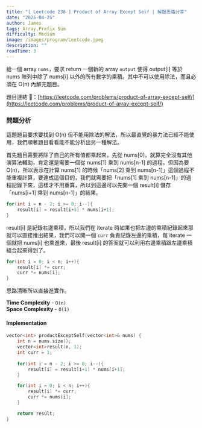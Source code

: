 ```yaml
---
title: "[ Leetcode 238 ] Product of Array Except Self | 解題思路分享"
date: "2025-04-25"
author: James
tags: Array,Prefix Sum
difficulty: Medium
image: /images/program/Leetcode.jpeg
description: ""
readTime: 3
---
```


給一個 array `nums`，要求 return 一個新的 array `output` 使得 output[i] 等於 nums 陣列中除了 nums[i] 以外的所有數字的乘積。其中不可以使用除法，而且必須在 O(n) 內解完題目。

題目連結 🔗：[https://leetcode.com/problems/product-of-array-except-self/](https://leetcode.com/problems/product-of-array-except-self/)

### **問題分析**

這題題目要求要找到 O(n) 但不能用除法的解法，所以最直覺的暴力法已經不能使用，我們順著題目看看能不能分析出另一種解法。

首先題目需要將除了自己的所有值都乘起來，先從 nums[0]，就算完全沒有其他演算法輔助，肯定還是需要一個從 nums[1] 乘到 nums[n-1] 的過程，但因為要 O(n)，所以表示在計算 nums[1] 的時候「nums[2] 乘到 nums[n-1]」這個過程不能重複計算，要達成這個目的，我們就需要把「nums[1] 乘到 nums[n-1]」的過程記錄下來，這樣才不用重算，所以到這邊可以先開一個 result[i] 儲存「nums[i+1] 乘到 nums[n-1]」的結果。

```cpp
for(int i = n - 2; i >= 0; i--){
    result[i] = result[i+1] * nums[i+1];
}
```

result[i] 是紀錄右邊乘積，所以我們在 iterate 時如果也把左邊的乘積紀錄起來那就可以直接推出結果，我們可以開一個 `curr` 負責記錄左邊的乘積，每 iterate 一個就把 nums[i] 也乘進來，最後 result[i] 的答案就可以利用右邊乘積跟左邊乘積組合起來得到了。

```cpp
for(int i = 0; i < n; i++){
    result[i] *= curr;
    curr *= nums[i];
}
```

思路清晰所以直接進實作。

**Time Complexity** - `O(n)`<br>
**Space Complexity** - `O(1)`

#### **Implementation**

```cpp
vector<int> productExceptSelf(vector<int>& nums) {
    int n = nums.size();
    vector<int>result(n, 1);
    int curr = 1;
    
    for(int i = n - 2; i >= 0; i--){
        result[i] = result[i+1] * nums[i+1];
    }

    for(int i = 0; i < n; i++){
        result[i] *= curr;
        curr *= nums[i];
    }

    return result;
}
```
